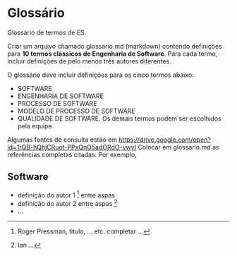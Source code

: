 # Glossário

Glossário de termos de ES.

Criar um arquivo chamado glossario.md (markdown) contendo definições para **10 termos clássicos de Engenharia de Software**. Para cada termo, incluir definições de pelo menos três autores diferentes. 

O glossário deve incluir definições para os cinco termos abaixo:
- SOFTWARE
- ENGENHARIA DE SOFTWARE
- PROCESSO DE SOFTWARE
- MODELO DE PROCESSO DE SOFTWARE
- QUALIDADE DE SOFTWARE.
Os demais termos podem ser escolhidos pela equipe.

Algumas fontes de consulta estão em https://drive.google.com/open?id=1rQB-hQhjCRuot-PPxQnO5adORdO-vwyI
Colocar em glossario.md as referências completas citadas.
Por exemplo,

## Software 

+ definição do autor 1  [^1] entre aspas
+ definição do autor 2 entre aspas [^2]
+ ...

[^1]: Roger Pressman, titulo,  ... etc. completar ...

[^2]: Ian ...
